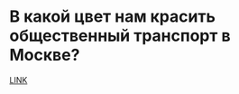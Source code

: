 # В какой цвет нам красить общественный транспорт в Москве?



[LINK](https://varlamov.ru/729459.html)